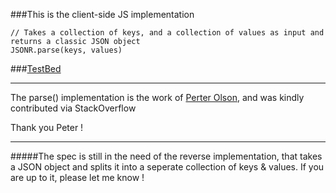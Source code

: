 ###This is the client-side JS implementation

    // Takes a collection of keys, and a collection of values as input and returns a classic JSON object
    JSONR.parse(keys, values)
    
###[TestBed](http://itechnology.github.com/jsonraw/)

---
The parse() implementation is the work of [Perter Olson](http://stackoverflow.com/users/546661/peter-olson), and was kindly contributed via StackOverflow

Thank you Peter !

---

#####The spec is still in the need of the reverse implementation, that takes a JSON object and splits it into a seperate collection of keys & values. If you are up to it, please let me know !

